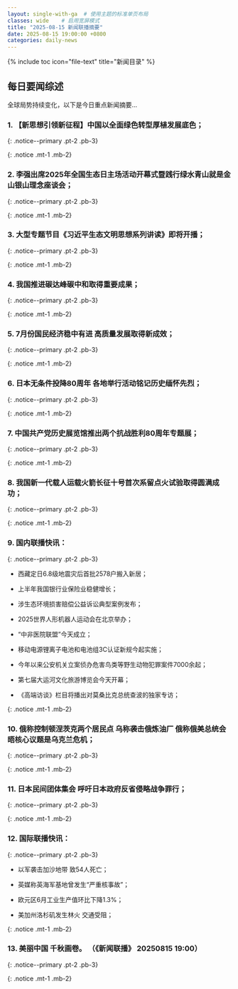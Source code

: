 ```yaml
---
layout: single-with-ga  # 使用主题的标准单页布局
classes: wide    # 启用宽屏模式
title: "2025-08-15 新闻联播摘要"
date: 2025-08-15 19:00:00 +0800
categories: daily-news
---
```


{% include toc icon="file-text" title="新闻目录" %}
   
## 每日要闻综述

全球局势持续变化，以下是今日重点新闻摘要...

### 1. 【新思想引领新征程】中国以全面绿色转型厚植发展底色； 

{: .notice--primary .pt-2 .pb-3}

{: .notice .mt-1 .mb-2}

### 2. 李强出席2025年全国生态日主场活动开幕式暨践行绿水青山就是金山银山理念座谈会； 

{: .notice--primary .pt-2 .pb-3}

{: .notice .mt-1 .mb-2}

### 3. 大型专题节目《习近平生态文明思想系列讲读》即将开播； 

{: .notice--primary .pt-2 .pb-3}

{: .notice .mt-1 .mb-2}

### 4. 我国推进碳达峰碳中和取得重要成果； 

{: .notice--primary .pt-2 .pb-3}

{: .notice .mt-1 .mb-2}

### 5. 7月份国民经济稳中有进 高质量发展取得新成效； 

{: .notice--primary .pt-2 .pb-3}

{: .notice .mt-1 .mb-2}

### 6. 日本无条件投降80周年 各地举行活动铭记历史缅怀先烈； 

{: .notice--primary .pt-2 .pb-3}

{: .notice .mt-1 .mb-2}

### 7. 中国共产党历史展览馆推出两个抗战胜利80周年专题展； 

{: .notice--primary .pt-2 .pb-3}

{: .notice .mt-1 .mb-2}

### 8. 我国新一代载人运载火箭长征十号首次系留点火试验取得圆满成功； 

{: .notice--primary .pt-2 .pb-3}

{: .notice .mt-1 .mb-2}

### 9. 国内联播快讯： 

{: .notice--primary .pt-2 .pb-3}

- 西藏定日6.8级地震灾后首批2578户搬入新居；

- 上半年我国银行业保险业稳健增长；

- 涉生态环境损害赔偿公益诉讼典型案例发布；

- 2025世界人形机器人运动会在北京举办；

- “中非医院联盟”今天成立；

- 移动电源锂离子电池和电池组3C认证新规今起实施；

- 今年以来公安机关立案侦办危害鸟类等野生动物犯罪案件7000余起；

- 第七届大运河文化旅游博览会今天开幕；

- 《高端访谈》栏目将播出对莫桑比克总统查波的独家专访；

{: .notice .mt-1 .mb-2}

### 10. 俄称控制顿涅茨克两个居民点 乌称袭击俄炼油厂 俄称俄美总统会晤核心议题是乌克兰危机； 

{: .notice--primary .pt-2 .pb-3}

{: .notice .mt-1 .mb-2}

### 11. 日本民间团体集会 呼吁日本政府反省侵略战争罪行； 

{: .notice--primary .pt-2 .pb-3}

{: .notice .mt-1 .mb-2}

### 12. 国际联播快讯： 

{: .notice--primary .pt-2 .pb-3}

- 以军袭击加沙地带 致54人死亡；

- 英媒称英海军基地曾发生“严重核事故”；

- 欧元区6月工业生产值环比下降1.3%；

- 美加州洛杉矶发生林火 交通受阻；

{: .notice .mt-1 .mb-2}

### 13. 美丽中国 千秋画卷。 （《新闻联播》 20250815 19:00） 

{: .notice--primary .pt-2 .pb-3}

{: .notice .mt-1 .mb-2}